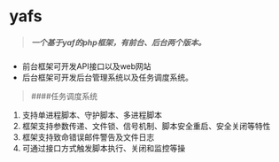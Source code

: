 # yafs
> ##### 一个基于yaf的php框架，有前台、后台两个版本。

* 前台框架可开发API接口以及web网站
* 后台框架可开发后台管理系统以及任务调度系统。

> ####任务调度系统 

1. 支持单进程脚本、守护脚本、多进程脚本
2. 框架支持参数传递、文件锁、信号机制、脚本安全重启、安全关闭等特性
3. 框架支持致命错误邮件警告及文件日志
4. 可通过接口方式触发脚本执行、关闭和监控等操

